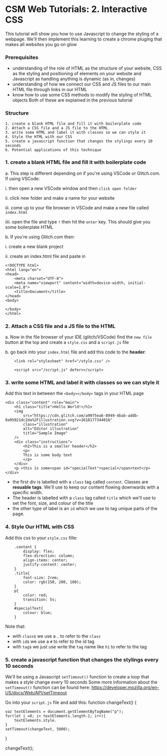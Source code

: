 # CSM Web Tutorials: 2. Interactive CSS
This tutorial will show you how to use Javascript to change the styling of a webpage. We'll then implement this learning to create a chrome pluging that makes all websites you go on glow

### Prerequisites
* understanding of the role of HTML as the structure of your website, CSS as the styling and positioning of elements on your website and Javascript as handling anything is dynamic (as in, changes)
* understanding of how we connect our CSS and JS files to our main HTML file through links in our HTML
* know how to use some CSS methods to modify the styling of HTML objects
Both of these are explained in the previous tutorial

### Structure
    1. create a blank HTML file and fill it with boilerplate code
    2. Attach a CSS file and a JS file to the HTML
    3. write some HTML and label it with classes so we can style it
    4. Style the HTML with our CSS
    5. create a javascript function that changes the stylings every 10 seconds
    6. Potential applications of this technique

### 1. create a blank HTML file and fill it with boilerplate code
a. This step is different depending on if you're using VSCode or Glitch.com. If using VSCode:

i. then open a new VSCode window and then `click open folder` 

ii. click new folder and make a name for your website

iii. come up to your file browser in VSCode and make a new file called `index.html`

iiii. open the file and type `!` then hit the `enter` key. This should give you some boilerplate HTML

b. If you're using Glitch.com then:

i. create a new blank project 

ii. create an index.html file and paste in
```
<!DOCTYPE html>
<html lang="en">
<head>
    <meta charset="UTF-8">
    <meta name="viewport" content="width=device-width, initial-scale=1.0">
    <title>Document</title>
</head>
<body>
    
</body>
</html>
```

### 2. Attach a CSS file and a JS file to the HTML
a. Now in the file browser of your IDE (glitch/VSCode) find the `new file` button at the top and create a `style.css` and a `script.js` file

b. go back into your `index.html` file and add this code to the <b>header</b>:
```
    <link rel="stylesheet" href="/style.css" />

    <script src="/script.js" defer></script>
```
### 3. write some HTML and label it with classes so we can style it

Add this text in between the `<body></body>` tags in your HTML page


    <div class="content" role="main">
        <h1 class="title">Hello World!</h1>
        <img
            src="https://cdn.glitch.com/a9975ea6-8949-4bab-addb-8a95021dc2da%2Fillustration.svg?v=1618177344016"
            class="illustration"
            alt="Editor illustration"
            title="Sample Image"
        />
        <div class="instructions">
            <h2>This is a smaller header</h2>
            <p>
            This is some body text
            </p>
        </div>
        <p >this is some<span id="specialText">special</span>text</p>
    </div>
* the first div is labelled with a `class` tag called `content`. Classes are <b>resuable tags</b>. We'll use to keep our content flowing downwards with a specific width.
* The header is labelled with a `class` tag called `title` which we'll use to set the font, size, and colour of the title
* the other type of label is an `id` which we use to tag unique parts of the page. 

### 4. Style Our HTML with CSS
Add this css to your `style.css` fille:
```
    .content {
        display: flex;
        flex-direction: column;
        align-items: center;
        justify-content: center;
    }
    .title{
        font-size: 2rem;
        color: rgb(150, 200, 100);
    }
    p{
        color: red;
        transition: 5s;
    }
    #specialText{
        colour: blue;
    }
```
Note that:
* with `class`s we use a `.` to refer to the `class`
* with `id`s we use a `#` to refer to the id tag
* with `tag`s we just use write the `tag` name like `h1` to refer to the tag

### 5. create a javascript function that changes the stylings every 10 seconds
We'll be using a Javascript `setTimeout()` function to create a loop that makes a style change every 10 seconds
Some more information about the `setTimeout()` function can be found here:
https://developer.mozilla.org/en-US/docs/Web/API/setTimeout

Go into your `script.js` file and add this:
function changeText() {

    vaz textElements = document.getElementByTagName("p");
    for(let i =0; i< textElements.length-1; i++){
        textElements.style.
    }
    setTimeout(changeText, 5000);
}

changeText();
